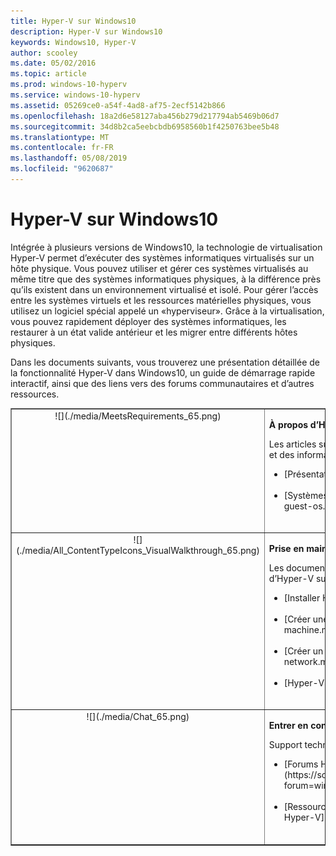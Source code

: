 ```yaml
---
title: Hyper-V sur Windows10
description: Hyper-V sur Windows10
keywords: Windows10, Hyper-V
author: scooley
ms.date: 05/02/2016
ms.topic: article
ms.prod: windows-10-hyperv
ms.service: windows-10-hyperv
ms.assetid: 05269ce0-a54f-4ad8-af75-2ecf5142b866
ms.openlocfilehash: 18a2d6e58127aba456b279d217794ab5469b06d7
ms.sourcegitcommit: 34d8b2ca5eebcbdb6958560b1f4250763bee5b48
ms.translationtype: MT
ms.contentlocale: fr-FR
ms.lasthandoff: 05/08/2019
ms.locfileid: "9620687"
---
```

# <a name="hyper-v-on-windows-10"></a>Hyper-V sur Windows10 

Intégrée à plusieurs versions de Windows10, la technologie de virtualisation Hyper-V permet d’exécuter des systèmes informatiques virtualisés sur un hôte physique. Vous pouvez utiliser et gérer ces systèmes virtualisés au même titre que des systèmes informatiques physiques, à la différence près qu’ils existent dans un environnement virtualisé et isolé. Pour gérer l’accès entre les systèmes virtuels et les ressources matérielles physiques, vous utilisez un logiciel spécial appelé un «hyperviseur». Grâce à la virtualisation, vous pouvez rapidement déployer des systèmes informatiques, les restaurer à un état valide antérieur et les migrer entre différents hôtes physiques.

Dans les documents suivants, vous trouverez une présentation détaillée de la fonctionnalité Hyper-V dans Windows10, un guide de démarrage rapide interactif, ainsi que des liens vers des forums communautaires et d’autres ressources. 

<table border="1" style="background-color:FFFFCC;border-collapse:collapse;border:1px solid FFCC00;color:000000;width:100%" cellpadding="15" cellspacing="3">
    <tr valign="top">
        <td><center>![](./media/MeetsRequirements_65.png)</center></td>
        <td valign="top">
            <p><strong>À propos d’Hyper-V sur Windows</strong></p>
            <p>Les articles suivants offrent une présentation d’Hyper-V sur Windows et des informations.</p>
            <ul>
                <li class="unordered">[Présentation d'Hyper-V](./about/index.md)<br /><br /></li>
                <li class="unordered">[Systèmes d’exploitation invités pris en charge](about\supported-guest-os.md)<br /><br /></li>
            </ul>   
        </td>
    </tr>
    <tr valign="top">
        <td><center>![](./media/All_ContentTypeIcons_VisualWalkthrough_65.png)</center></td>
        <td valign="top">
            <p><strong>Prise en main d’Hyper-V</strong></p>
            <p>Les documents suivants offrent une présentation rapide et interactive d’Hyper-V sur Windows10.</p>
            <ul>
                <li class="unordered">[Installer Hyper-V](quick-start\enable-hyper-v.md)<br /><br /></li>
                <li class="unordered">[Créer une machine virtuelle](quick-start\create-virtual-machine.md)<br /><br /></li>
                <li class="unordered">[Créer un commutateur virtuel](quick-start\connect-to-network.md)<br /><br /></li>
                <li class="unordered">[Hyper-V et PowerShell](quick-start\try-hyper-v-powershell.md)<br /><br /></li>
            </ul>
        </td>
    </tr>
    <tr valign="top">
        <td><center>![](./media/Chat_65.png)</center></td>
        <td valign="top">
            <p><strong>Entrer en contact avec la Communauté et le support technique</strong></p>
            <p>Support technique supplémentaire et ressources de la communauté.</p>
            <ul>
                <li class="unordered">[Forums Hyper-V](https://social.technet.microsoft.com/Forums/windowsserver/home?forum=winserverhyperv)<br /><br /></li>
                <li class="unordered">[Ressources de la communauté sur les conteneurs Windows et Hyper-V](/virtualization/community/index.md)<br /><br /></li>
            </ul>   
        </td>
    </tr>
</table>
